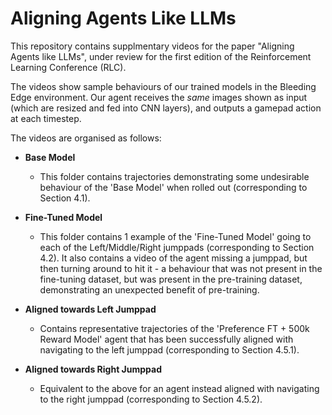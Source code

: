 # Aligning Agents Like LLMs
This repository contains supplmentary videos for the paper "Aligning Agents like LLMs", under review for the first edition of the Reinforcement Learning Conference (RLC).

The videos show sample behaviours of our trained models in the Bleeding Edge environment. Our agent receives the *same* images shown as input (which are resized and fed into CNN layers), and outputs a gamepad action at each timestep.

The videos are organised as follows:

- **Base Model**
  
  - This folder contains trajectories demonstrating some undesirable behaviour of the 'Base Model' when rolled out (corresponding to Section 4.1).

- **Fine-Tuned Model**
  - This folder contains 1 example of the 'Fine-Tuned Model' going to each of the Left/Middle/Right jumppads (corresponding to Section 4.2). It also contains a video of the agent missing a jumppad, but then turning around to hit it - a behaviour that was not present in the fine-tuning dataset, but was present in the pre-training dataset, demonstrating an unexpected benefit of pre-training.

- **Aligned towards Left Jumppad**

  - Contains representative trajectories of the 'Preference FT + 500k Reward Model' agent that has been successfully aligned with navigating to the left jumppad (corresponding to Section 4.5.1).

- **Aligned towards Right Jumppad**

  - Equivalent to the above for an agent instead aligned with navigating to the right jumppad (corresponding to Section 4.5.2).



